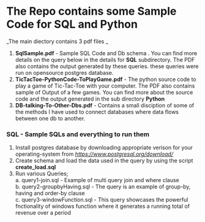 # The Repo contains some Sample Code for SQL and Python
_The main diectory contains 3 pdf files _
1. **SqlSample.pdf**  - Sample SQL Code and Db schema . You can find more details on the query below in the details for **SQL** subdirectory. The PDF also contains the output generated by these queries. these queries were run on opensource postgres database.
2. **TicTacToe-PythonCode-ToPlayGame.pdf** - The python source code to play a game of Tic-Tac-Toe with your computer. The PDF also contains sample of Output of a few games. You can find more about the source code and the output generated in the sub directory **Python**
3. **DB-talking-To-Other-Dbs.pdf** - Contains a small disciption of some of the methods I have used to connect databases where data flows between one db to another.

### SQL - Sample SQLs and everything to run them
1. Install postgres database by downloading appropriate verison for your operating-system from _https://www.postgresql.org/download/_
2. Create schema and load the data used in the query by using the script **create_load.sql**
3. Run various Queries;</br>
     a. query1-join.sql - Example of multi query join and where clause</br>
     b. query2-groupbyHaving.sql - The query is an example of group-by, having and order-by clause</br>
     c. query3-windowFunction.sql - This query showcases the powerful fnctionality of windows function where it generates a running total of revenue over a period</br>
